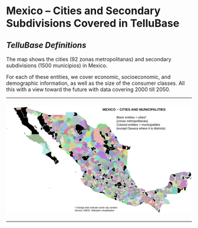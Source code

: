 # Mexico – Cities and Secondary Subdivisions Covered in TelluBase
## *TelluBase Definitions*
The map shows the cities (92 zonas metropolitanas) and secondary subdivisions (1500 municipios) in Mexico.

For each of these entities, we cover economic, socioeconomic, and demographic information, as well as the size of the consumer classes. All this with a view toward the future with data covering 2000 till 2050.

---
#### <img  src="assets/svg/tellusant-mexico-sub2-city.svg" alt="Mexico – Cities and Secondary Subdivisions Covered in TelluBase">

---

